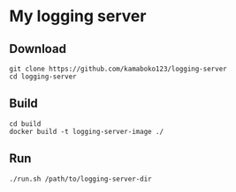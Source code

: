 # My logging server

## Download
```
git clone https://github.com/kamaboko123/logging-server
cd logging-server
```

## Build
```
cd build
docker build -t logging-server-image ./
```

## Run
```
./run.sh /path/to/logging-server-dir
```


